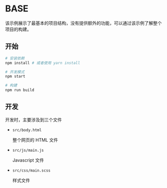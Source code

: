 # BASE

该示例展示了最基本的项目结构，没有提供额外的功能，可以通过该示例了解整个项目的构建。

## 开始
```bash
# 安装依赖 
npm install # 或者使用 yarn install 

# 开发模式
npm start

# 构建
npm run build
```

## 开发  

开发时，主要涉及到三个文件 

- `src/body.html`
    
    整个网页的 HTML 文件

- `src/js/main.js`

    Javascript 文件

- `src/css/main.scss`

    样式文件


